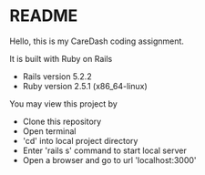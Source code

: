 # README

Hello, this is my CareDash coding assignment.

It is built with Ruby on Rails
  * Rails version 5.2.2
  * Ruby version 2.5.1 (x86_64-linux)

You may view this project by
  * Clone this repository
  * Open terminal
  * 'cd' into local project directory
  * Enter 'rails s' command to start local server
  * Open a browser and go to url 'localhost:3000'
